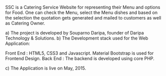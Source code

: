 SSC is a Catering Service Website for representing their Menu and options for Food. One can check the Menu, select the Menu dishes and based on the selection the quotation gets generated and mailed to customers as well as Catering Owner.

a) The project is developed by Souparno Daripa, founder of Daripa Technology & Solutions.
b) The Development stack used for the Web Application:

Front End : HTML5, CSS3 and Javascript. Material Bootstrap is used for Frontend Design.
Back End : The backend is developed using core PHP.

c) The Application is live on May, 2015.
